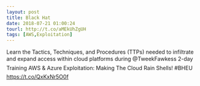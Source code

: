 ```yaml
---
layout: post
title: Black Hat
date: 2018-07-21 01:00:24
tourl: http://t.co/aMEkUhZgUH
tags: [AWS,Exploitation]
---
```

Learn the Tactics, Techniques, and Procedures (TTPs) needed to infiltrate and expand access within cloud platforms during @TweekFawkess 2-day Training AWS &amp; Azure Exploitation: Making The Cloud Rain Shells! #BHEU https://t.co/QxKxNr5O0f